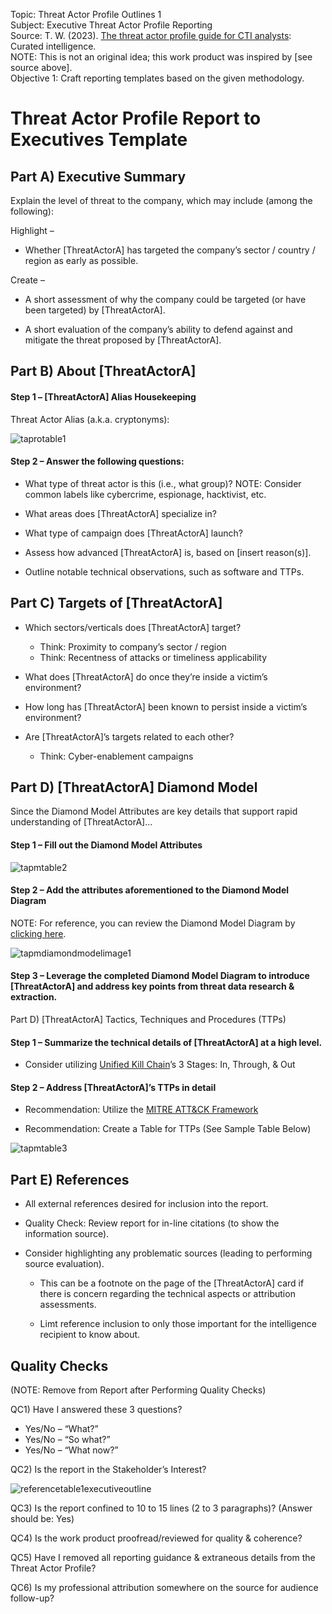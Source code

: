 Topic: Threat Actor Profile Outlines 1 <br />
Subject: Executive Threat Actor Profile Reporting <br />
Source: T. W.  (2023).  [The threat actor profile guide for CTI analysts](https://drive.google.com/file/d/1aIPxUgIA_fC0aH78hN_CQRlMZa69fZ8K/view): Curated intelligence. <br />
NOTE: This is not an original idea; this work product was inspired by [see source above]. <br />
Objective 1: Craft reporting templates based on the given methodology. <br />

<h1>Threat Actor Profile Report to Executives Template</h1>

<h2>Part A) Executive Summary</h2>

Explain the level of threat to the company, which may include (among the following):<br />

Highlight – 

+ Whether [ThreatActorA] has targeted the company’s sector / country / region as early as 
   possible.

Create – 

+ A short assessment of why the company could be targeted (or have been targeted) by 
   [ThreatActorA].

+ A short evaluation of the company’s ability to defend against and mitigate the threat proposed 
   by [ThreatActorA].

<h2>Part B) About [ThreatActorA]</h2>

<h4>Step 1 – [ThreatActorA] Alias Housekeeping</h4>

Threat Actor Alias (a.k.a. cryptonyms):

![taprotable1](https://github.com/reachchrisyoung/Threat-Actor-Profile-Outlines-1/assets/104402775/5ef0c925-d44c-4934-bbea-55a0d880956d)

<h4>Step 2 – Answer the following questions:</h4>

+ What type of threat actor is this (i.e., what group)? 
  NOTE: Consider common labels like cybercrime, espionage, hacktivist, etc.

+ What areas does [ThreatActorA] specialize in?

+ What type of campaign does [ThreatActorA] launch?

+ Assess how advanced [ThreatActorA] is, based on [insert reason(s)].  

+ Outline notable technical observations, such as software and TTPs.

<h2>Part C) Targets of [ThreatActorA]</h2>

+ Which sectors/verticals does [ThreatActorA] target?

  + Think: Proximity to company’s sector / region
  + Think: Recentness of attacks or timeliness applicability

+ What does [ThreatActorA] do once they’re inside a victim’s environment?

+ How long has [ThreatActorA] been known to persist inside a victim’s environment?

+ Are [ThreatActorA]’s targets related to each other?

  + Think: Cyber-enablement campaigns

<h2>Part D) [ThreatActorA] Diamond Model</h2>

Since the Diamond Model Attributes are key details that support rapid understanding of [ThreatActorA]...

<h4>Step 1 – Fill out the Diamond Model Attributes</h4>

![tapmtable2](https://github.com/reachchrisyoung/Threat-Actor-Profile-Outlines-1/assets/104402775/172b097d-f1eb-4318-a969-f80f0534d239)

<h4>Step 2 – Add the attributes aforementioned to the Diamond Model Diagram</h4>

NOTE: For reference, you can review the Diamond Model Diagram by [clicking here](https://www.activeresponse.org/wp-content/uploads/2013/07/diamond.pdf?adlt=strict).

![tapmdiamondmodelimage1](https://github.com/reachchrisyoung/Threat-Actor-Profile-Outlines-1/assets/104402775/dc388007-67e7-4b15-8317-8922417543df)

<h4>Step 3 – Leverage the completed Diamond Model Diagram to introduce [ThreatActorA] and address key points from threat data research & extraction.</h4>

Part D) [ThreatActorA] Tactics, Techniques and Procedures (TTPs)

<h4>Step 1 – Summarize the technical details of [ThreatActorA] at a high level.</h4>

+ Consider utilizing [Unified Kill Chain](https://www.unifiedkillchain.com/assets/The-Unified-Kill-Chain.pdf)’s 3 Stages: In, Through, & Out

<h4>Step 2 – Address [ThreatActorA]’s TTPs in detail</h4>

+ Recommendation: Utilize the [MITRE ATT&CK Framework](https://attack.mitre.org/)

+ Recommendation: Create a Table for TTPs (See Sample Table Below)

![tapmtable3](https://github.com/reachchrisyoung/Threat-Actor-Profile-Outlines-1/assets/104402775/dd85a18f-185c-494c-b222-e9dd59e43182)

<h2>Part E) References</h2>

+ All external references desired for inclusion into the report.

+ Quality Check: Review report for in-line citations (to show the information source).

+ Consider highlighting any problematic sources (leading to performing source evaluation).

  + This can be a footnote on the page of the [ThreatActorA] card if there is concern regarding 
      the technical aspects or attribution assessments.

  + Limt reference inclusion to only those important for the intelligence recipient to know about.

<h2>Quality Checks</h2>

(NOTE: Remove from Report after Performing Quality Checks)

QC1) Have I answered these 3 questions?

+ Yes/No – “What?”
+ Yes/No – “So what?”
+ Yes/No – “What now?”

QC2) Is the report in the Stakeholder’s Interest?

![referencetable1executiveoutline](https://github.com/reachchrisyoung/Threat-Actor-Profile-Outlines-1/assets/104402775/bd0004fb-7be0-44bb-9f79-4e0e6556ac1f)

QC3) Is the report confined to 10 to 15 lines (2 to 3 paragraphs)? (Answer should be: Yes)

QC4) Is the work product proofread/reviewed for quality & coherence? 

QC5) Have I removed all reporting guidance & extraneous details from the Threat Actor Profile?

QC6) Is my professional attribution somewhere on the source for audience follow-up?















